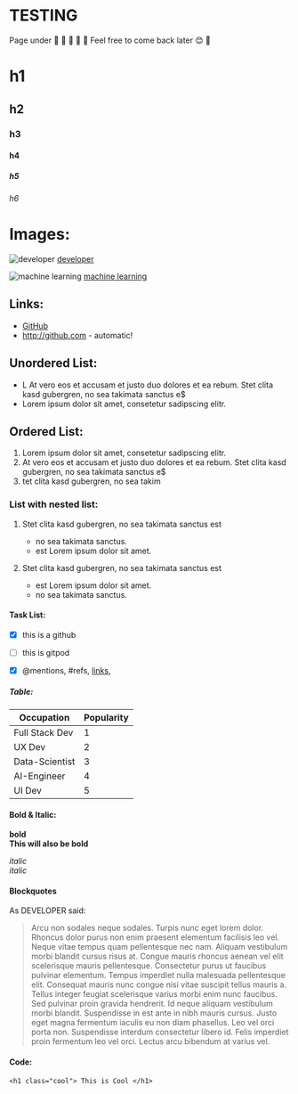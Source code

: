 
# TESTING 
Page under :construction: :construction: :construction: :construction: :construction: 
Feel free to come back later :blush: :rocket:

# h1
## h2
### h3
#### h4
##### h5
###### h6



# Images:
![developer](https://miro.medium.com/max/3960/0*HICLyAdNSIyT0ODU.jpg)
[developer](https://miro.medium.com/max/3960/0*HICLyAdNSIyT0ODU.jpg)

![machine learning](https://miro.medium.com/max/2400/1*c_fiB-YgbnMl6nntYGBMHQ.jpeg)
[machine learning](https://miro.medium.com/max/2400/1*c_fiB-YgbnMl6nntYGBMHQ.jpeg)

## Links:
* [GitHub](http://github.com)
* http://github.com - automatic!



## Unordered List:

* L At vero eos et accusam et justo duo dolores et ea rebum. Stet clita kasd gubergren, no sea takimata sanctus e$
* Lorem ipsum dolor sit amet, consetetur sadipscing elitr.

## Ordered List:
1. Lorem ipsum dolor sit amet, consetetur sadipscing elitr.
2. At vero eos et accusam et justo duo dolores et ea rebum. Stet clita kasd gubergren, no sea takimata sanctus e$
3. tet clita kasd gubergren, no sea takim

### List with nested list:
1. Stet clita kasd gubergren, no sea takimata sanctus est
   * no sea takimata sanctus.
   * est Lorem ipsum dolor sit amet.

2. Stet clita kasd gubergren, no sea takimata sanctus est
   * est Lorem ipsum dolor sit amet.
   * no sea takimata sanctus.


#### Task List:

- [x] this is a github
- [ ] this is gitpod
- [x] @mentions, #refs, [links](),



##### Table:
Occupation | Popularity
------------ | -------------
Full Stack Dev |  1
UX Dev | 2
Data-Scientist|3
AI-Engineer|4
UI Dev|5




#### Bold & Italic:
**bold**                   
__This will also be bold__ 

_italic_                  
*italic*






#### Blockquotes
As DEVELOPER said:
>Arcu non sodales neque sodales. Turpis nunc eget lorem dolor. Rhoncus dolor purus non enim praesent elementum facilisis leo vel. Neque vitae tempus quam pellentesque nec nam. Aliquam vestibulum morbi blandit cursus risus at. Congue mauris rhoncus aenean vel elit scelerisque mauris pellentesque. Consectetur purus ut faucibus pulvinar elementum. Tempus imperdiet nulla malesuada pellentesque elit. Consequat mauris nunc congue nisi vitae suscipit tellus mauris a. Tellus integer feugiat scelerisque varius morbi enim nunc faucibus. Sed pulvinar proin gravida hendrerit. Id neque aliquam vestibulum morbi blandit. Suspendisse in est ante in nibh mauris cursus. Justo eget magna fermentum iaculis eu non diam phasellus. Leo vel orci porta non. Suspendisse interdum consectetur libero id. Felis imperdiet proin fermentum leo vel orci. Lectus arcu bibendum at varius vel.

#### Code:
```
<h1 class="cool"> This is Cool </h1>
```


